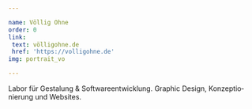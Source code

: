 ```yaml
---

name: Völlig Ohne
order: 0
link: 
 text: völligohne.de
 href: 'https://volligohne.de'
img: portrait_vo

---
```


Labor für Gestalung & Software&shy;entwicklung. Graphic Design, Konzeptio&shy;nierung und Websites.